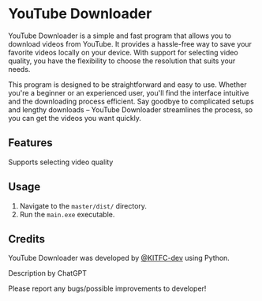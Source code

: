 YouTube Downloader
==========

YouTube Downloader is a simple and fast program that allows you to download videos from YouTube. It provides a hassle-free way to save your favorite videos locally on your device. With support for selecting video quality, you have the flexibility to choose the resolution that suits your needs.

This program is designed to be straightforward and easy to use. Whether you're a beginner or an experienced user, you'll find the interface intuitive and the downloading process efficient. Say goodbye to complicated setups and lengthy downloads – YouTube Downloader streamlines the process, so you can get the videos you want quickly.

Features
-----

Supports selecting video quality

Usage
-----

1.  Navigate to the `master/dist/` directory.
2.  Run the `main.exe` executable.

Credits
-----

YouTube Downloader was developed by [@KITFC-dev](https://github.com/KITFC-dev) using Python. 

Description by ChatGPT

Please report any bugs/possible improvements to developer!

